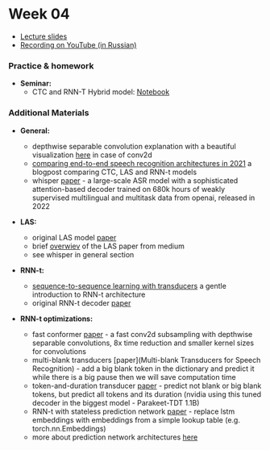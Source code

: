 # Week 04

- [Lecture slides](https://docs.google.com/presentation/d/1aa1uS7lm3iuxDM5ZDCBNUaWz1E81zUevxYqZIymxgiA/edit?usp=sharing)
- [Recording on YouTube (in Russian)](https://www.youtube.com/watch?v=4who1RG-kaA&t=1176s&ab_channel=Sound%2CDLandVariousStatistics)

### Practice & homework

- **Seminar:**
  - CTC and RNN-T Hybrid model: [Notebook](Seminar_04.ipynb)

### Additional Materials

- **General:**
  - depthwise separable convolution explanation with a beautiful visualization [here](https://youtu.be/vVaRhZXovbw?si=4LuymL6WHJJkSMKm) in case of conv2d
  - [comparing end-to-end speech recognition architectures in 2021](https://www.assemblyai.com/blog/a-survey-on-end-to-end-speech-recognition-architectures-in-2021/) a blogpost comparing CTC, LAS and RNN-t models
  - whisper [paper](https://arxiv.org/abs/2212.04356) - a large-scale ASR model with a sophisticated attention-based decoder trained on 680k hours of weakly supervised multilingual and multitask data from openai, released in 2022

- **LAS:**
  - original LAS model [paper](https://arxiv.org/abs/1508.01211)
  - brief [overwiev](https://sh-tsang.medium.com/brief-review-listen-attend-and-spell-a-neural-network-for-large-vocabulary-conversational-106524651804) of the LAS paper from medium
  - see whisper in general section

- **RNN-t:**
  - [sequence-to-sequence learning with transducers](https://lorenlugosch.github.io/posts/2020/11/transducer/) a gentle introduction to RNN-t architecture
  - original RNN-t decoder [paper](https://arxiv.org/pdf/1211.3711)

- **RNN-t optimizations:**
  - fast conformer [paper](https://arxiv.org/abs/2305.05084) - a fast conv2d subsampling with depthwise separable convolutions, 8x time reduction and smaller kernel sizes for convolutions
  - multi-blank transducers [paper](Multi-blank Transducers for Speech Recognition) - add a big blank token in the dictionary and predict it while there is a big pause then we will save computation time
  - token-and-duration transducer [paper](https://arxiv.org/abs/2304.06795) - predict not blank or big blank tokens, but predict all tokens and its duration (nvidia using this tuned decoder in the biggest model - Parakeet-TDT 1.1B)
  - RNN-t with stateless prediction network [paper](https://research.google/pubs/rnn-transducer-with-stateless-prediction-network/) - replace lstm embeddings with embeddings from a simple lookup table (e.g. torch.nn.Embeddings)
  - more about prediction network architectures [here](https://whatsnext.nuance.com/innovation-research/automatic-speech-recognition-on-prediction-network-architecture/)
